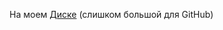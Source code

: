 На моем [Диске](https://drive.google.com/drive/folders/1RUqW9CVTiYvB4QMvpaidzN0WoHkpJprk?usp=drive_link) (слишком большой для GitHub)
